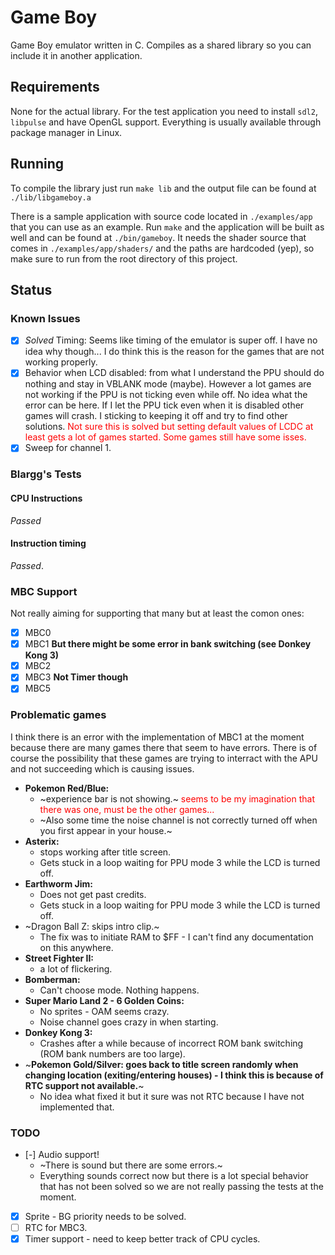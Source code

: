 # Game Boy

Game Boy emulator written in C. Compiles as a shared library so you can include it in another application.

## Requirements

None for the actual library. For the test application you need to install `sdl2`, `libpulse` and have OpenGL support. Everything is usually available through package manager in Linux.


## Running

To compile the library just run `make lib` and the output file can be found at `./lib/libgameboy.a`

There is a sample application with source code located in `./examples/app` that you can use as an example. Run `make` and the application will be built as well and can be found at `./bin/gameboy`. It needs the shader source that comes in `./examples/app/shaders/` and the paths are hardcoded (yep), so make sure to run from the root directory of this project.

## Status

### Known Issues

* [x] *Solved* Timing: Seems like timing of the emulator is super off. I have no idea why though... I do think this is the reason for the games that are not working properly.
* [x] Behavior when LCD disabled: from what I understand the PPU should do nothing and stay in VBLANK mode (maybe). However a lot games are not working if the PPU is not ticking even while off. No idea what the error can be here. If I let the PPU tick even when it is disabled other games will crash. I sticking to keeping it off and try to find other solutions. <span style="color:FF0000">Not sure this is solved but setting default values of LCDC at least gets a lot of games started. Some games still have some isses.</span>
* [x] Sweep for channel 1.

### Blargg's Tests

#### CPU Instructions

*Passed*

#### Instruction timing

*Passed*.


### MBC Support

Not really aiming for supporting that many but at least the comon ones:

* [x] MBC0
* [x] MBC1 **But there might be some error in bank switching (see Donkey Kong 3)**
* [x] MBC2
* [x] MBC3 **Not Timer though**
* [x] MBC5

### Problematic games

I think there is an error with the implementation of MBC1 at the moment because there are many games there that seem to have errors. There is of course the possibility that these games are trying to interract with the APU and not succeeding which is causing issues.

* **Pokemon Red/Blue:**
	* ~experience bar is not showing.~ <span style="color:FF0000">seems to be my imagination that there was one, must be the other games...</span>
	* ~Also some time the noise channel is not correctly turned off when you first appear in your house.~
* **Asterix:**
	* stops working after title screen.
	* Gets stuck in a loop waiting for PPU mode 3 while the LCD is turned off.
* **Earthworm Jim:**
	* Does not get past credits.
	* Gets stuck in a loop waiting for PPU mode 3 while the LCD is turned off.
* ~Dragon Ball Z: skips intro clip.~
	* The fix was to initiate RAM to $FF - I can't find any documentation on this anywhere.
* **Street Fighter II:**
	* a lot of flickering.
* **Bomberman:**
	* Can't choose mode. Nothing happens.
* **Super Mario Land 2 - 6 Golden Coins:**
	* No sprites - OAM seems crazy.
	* Noise channel goes crazy in when starting.
* **Donkey Kong 3:**
	* Crashes after a while because of incorrect ROM bank switching (ROM bank numbers are too large).
* ~**Pokemon Gold/Silver: goes back to title screen randomly when changing location (exiting/entering houses) - I think this is because of RTC support not available.**~
	* No idea what fixed it but it sure was not RTC because I have not implemented that.


### TODO

* [-] Audio support!
	* ~There is sound but there are some errors.~
	* Everything sounds correct now but there is a lot special behavior that has not been solved so we are not really passing the tests at the moment.
* [x] Sprite - BG priority needs to be solved.
* [ ] RTC for MBC3.
* [x] Timer support - need to keep better track of CPU cycles.
